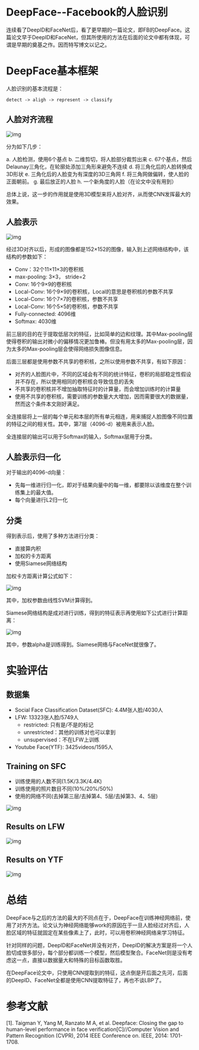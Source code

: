 # DeepFace--Facebook的人脸识别

连续看了DeepID和FaceNet后，看了更早期的一篇论文，即FB的DeepFace。这篇论文早于DeepID和FaceNet，但其所使用的方法在后面的论文中都有体现，可谓是早期的奠基之作。因而特写博文以记之。

# DeepFace基本框架

人脸识别的基本流程是：

	detect -> aligh -> represent -> classify

## 人脸对齐流程

![img](https://raw.githubusercontent.com/stdcoutzyx/Blogs/master/papers/imgs/n9-1.png)

分为如下几步：

a. 人脸检测，使用6个基点
b. 二维剪切，将人脸部分裁剪出来
c. 67个基点，然后Delaunay三角化，在轮廓处添加三角形来避免不连续 
d. 将三角化后的人脸转换成3D形状
e. 三角化后的人脸变为有深度的3D三角网
f. 将三角网做偏转，使人脸的正面朝前。
g. 最后放正的人脸
h. 一个新角度的人脸（在论文中没有用到）

总体上说，这一步的作用就是使用3D模型来将人脸对齐，从而使CNN发挥最大的效果。

## 人脸表示

![img](https://raw.githubusercontent.com/stdcoutzyx/Blogs/master/papers/imgs/n9-2.png)

经过3D对齐以后，形成的图像都是152×152的图像，输入到上述网络结构中，该结构的参数如下：

- Conv：32个11×11×3的卷积核
- max-pooling: 3×3， stride=2
- Conv: 16个9×9的卷积核
- Local-Conv: 16个9×9的卷积核，Local的意思是卷积核的参数不共享
- Local-Conv: 16个7×7的卷积核，参数不共享
- Local-Conv: 16个5×5的卷积核，参数不共享
- Fully-connected: 4096维
- Softmax: 4030维

前三层的目的在于提取低层次的特征，比如简单的边和纹理。其中Max-pooling层使得卷积的输出对微小的偏移情况更加鲁棒。但没有用太多的Max-pooling层，因为太多的Max-pooling层会使得网络损失图像信息。

后面三层都是使用参数不共享的卷积核，之所以使用参数不共享，有如下原因：

- 对齐的人脸图片中，不同的区域会有不同的统计特征，卷积的局部稳定性假设并不存在，所以使用相同的卷积核会导致信息的丢失
- 不共享的卷积核并不增加抽取特征时的计算量，而会增加训练时的计算量
- 使用不共享的卷积核，需要训练的参数量大大增加，因而需要很大的数据量，然而这个条件本文刚好满足。

全连接层将上一层的每个单元和本层的所有单元相连，用来捕捉人脸图像不同位置的特征之间的相关性。其中，第7层（4096-d）被用来表示人脸。

全连接层的输出可以用于Softmax的输入，Softmax层用于分类。

## 人脸表示归一化

对于输出的4096-d向量：

- 先每一维进行归一化，即对于结果向量中的每一维，都要除以该维度在整个训练集上的最大值。
- 每个向量进行L2归一化

## 分类

得到表示后，使用了多种方法进行分类：

- 直接算内积
- 加权的卡方距离
- 使用Siamese网络结构

加权卡方距离计算公式如下：

![img](https://raw.githubusercontent.com/stdcoutzyx/Blogs/master/papers/imgs/n9-3.png)

其中，加权参数由线性SVM计算得到。

Siamese网络结构是成对进行训练，得到的特征表示再使用如下公式进行计算距离：

![img](https://raw.githubusercontent.com/stdcoutzyx/Blogs/master/papers/imgs/n9-4.png)

其中，参数alpha是训练得到。Siamese网络与FaceNet就很像了。

# 实验评估

## 数据集

- Social Face Classification Dataset(SFC): 4.4M张人脸/4030人
- LFW: 13323张人脸/5749人
	- restricted: 只有是/不是的标记
	- unrestricted：其他的训练对也可以拿到
	- unsupervised：不在LFW上训练
- Youtube Face(YTF): 3425videos/1595人

## Training on SFC

- 训练使用的人数不同(1.5K/3.3K/4.4K)
- 训练使用的照片数目不同(10%/20%/50%)
- 使用的网络不同(去掉第三层/去掉第4、5层/去掉第3、4、5层)

![img](https://raw.githubusercontent.com/stdcoutzyx/Blogs/master/papers/imgs/n9-6.png)

## Results on LFW

![img](https://raw.githubusercontent.com/stdcoutzyx/Blogs/master/papers/imgs/n9-7.png)

## Results on YTF

![img](https://raw.githubusercontent.com/stdcoutzyx/Blogs/master/papers/imgs/n9-8.png)

# 总结

DeepFace与之后的方法的最大的不同点在于，DeepFace在训练神经网络前，使用了对齐方法。论文认为神经网络能够work的原因在于一旦人脸经过对齐后，人脸区域的特征就固定在某些像素上了，此时，可以用卷积神经网络来学习特征。

针对同样的问题，DeepID和FaceNet并没有对齐，DeepID的解决方案是将一个人脸切成很多部分，每个部分都训练一个模型，然后模型聚合。FaceNet则是没有考虑这一点，直接以数据量大和特殊的目标函数取胜。

在DeepFace论文中，只使用CNN提取到的特征，这点倒是开后面之先河，后面的DeepID、FaceNet全都是使用CNN提取特征了，再也不谈LBP了。


# 参考文献

[1]. Taigman Y, Yang M, Ranzato M A, et al. Deepface: Closing the gap to human-level performance in face verification[C]//Computer Vision and Pattern Recognition (CVPR), 2014 IEEE Conference on. IEEE, 2014: 1701-1708.